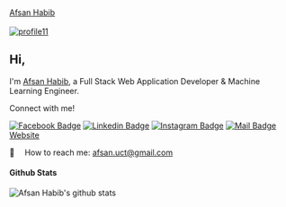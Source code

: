 <br>
<br>
<a href="http://afsanhabib.com/"><u>Afsan Habib</u></a>
<br>
<br>
<a href="https://imgbb.com/"><img src="https://i.ibb.co/qY11bM6/profile11.png" alt="profile11" border="0"></a>

## Hi,

I'm <a href="http://afsanhabib.com/"><u>Afsan Habib</u></a>, a Full Stack Web Application Developer & Machine Learning Engineer.

Connect with me!

[![Facebook Badge](https://img.shields.io/badge/Facebook-1877F2?style=for-the-badge&logo=facebook&logoColor=white)](https://www.facebook.com/afsanhabib10)
[![Linkedin Badge](https://img.shields.io/badge/LinkedIn-0077B5?style=for-the-badge&logo=linkedin&logoColor=white)](https://www.linkedin.com/in/afsan-habib-566340215)
[![Instagram Badge](https://img.shields.io/badge/Instagram-E4405F?style=for-the-badge&logo=instagram&logoColor=white)](https://www.Instagram.com/afsanhabib)
[![Mail Badge](https://img.shields.io/badge/Gmail-D14836?style=for-the-badge&logo=gmail&logoColor=white)](afsan.uct@gmail.com)
<a href="http://afsanhabib.com/"><u>Website</u></a>


:e-mail: &emsp;How to reach me: afsan.uct@gmail.com<br/>


#### Github Stats

![Afsan Habib's github stats](https://github-readme-stats.vercel.app/api?username=AfsanHabib&count_private=true&theme=tokyonight&hide=contribs,prs)



